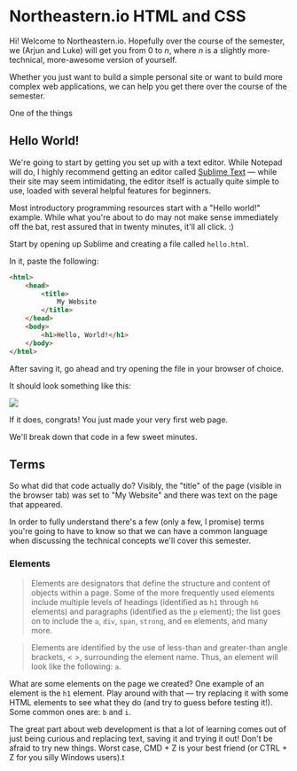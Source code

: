 # Northeastern.io HTML and CSS

Hi! Welcome to Northeastern.io. Hopefully over the course of the semester, we (Arjun and Luke) will get you from 0 to *n*, where *n* is a slightly more-technical, more-awesome version of yourself.

Whether you just want to build a simple personal site or want to build more complex web applications, we can help you get there over the course of the semester.

One of the things






## Hello World!

We're going to start by getting you set up with a text editor. While Notepad will do, I highly recommend getting an editor called [Sublime Text](http://www.sublimetext.com/) — while their site may seem intimidating, the editor itself is actually quite simple to use, loaded with several helpful features for beginners.

Most introductory programming resources start with a "Hello world!" example. While what you're about to do may not make sense immediately off the bat, rest assured that in twenty minutes, it'll all click. :)

Start by opening up Sublime and creating a file called `hello.html`.

In it, paste the following:

```html
<html>
    <head>
        <title>
            My Website
        </title>
    </head>
    <body>
        <h1>Hello, World!</h1>
    </body>
</html>
```

After saving it, go ahead and try opening the file in your browser of choice.

It should look something like this:

![](https://www.dropbox.com/s/9vkwl0os2287w43/Screenshot%202014-09-10%2021.41.34.png?dl=1)

If it does, congrats! You just made your very first web page.

We'll break down that code in a few sweet minutes.

## Terms

So what did that code actually do? Visibly, the "title" of the page (visible in the browser tab) was set to "My Website" and there was text on the page that appeared.

In order to fully understand there's a few (only a few, I promise) terms you're going to have to know so that we can have a common language when discussing the technical concepts we'll cover this semester.

### Elements

>Elements are designators that define the structure and content of objects within a page. Some of the more frequently used elements include multiple levels of headings (identified as `h1` through `h6` elements) and paragraphs (identified as the `p` element); the list goes on to include the `a`, `div`, `span`, `strong`, and `em` elements, and many more.

>Elements are identified by the use of less-than and greater-than angle brackets, < >, surrounding the element name. Thus, an element will look like the following: `a`.

What are some elements on the page we created? One example of an element is the `h1` element. Play around with that — try replacing it with some HTML elements to see what they do (and try to guess before testing it!). Some common ones are: `b` and `i`.

The great part about web development is that a lot of learning comes out of just being curious and replacing text, saving it and trying it out! Don't be afraid to try new things. Worst case, CMD + Z is your best friend (or CTRL + Z for you silly Windows users).t
